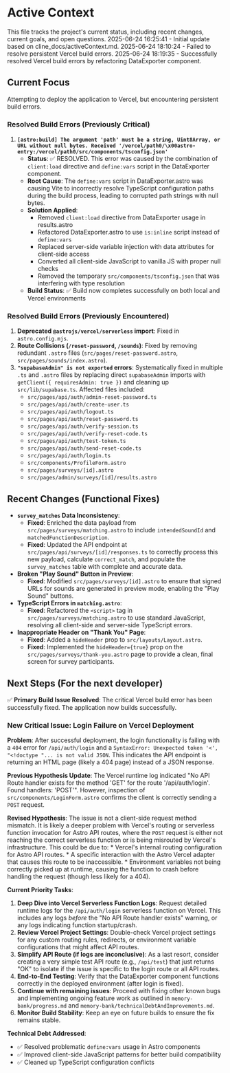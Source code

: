 # Active Context

This file tracks the project's current status, including recent changes, current goals, and open questions.
2025-06-24 16:25:41 - Initial update based on cline_docs/activeContext.md.
2025-06-24 18:10:24 - Failed to resolve persistent Vercel build errors.
2025-06-24 18:19:35 - Successfully resolved Vercel build errors by refactoring DataExporter component.

## Current Focus

Attempting to deploy the application to Vercel, but encountering persistent build errors.

### Resolved Build Errors (Previously Critical)

1.  **`[astro:build] The argument 'path' must be a string, Uint8Array, or URL without null bytes. Received '/vercel/path0/\x00astro-entry:/vercel/path0/src/components/tsconfig.json'`**
    *   **Status**: ✅ RESOLVED. This error was caused by the combination of `client:load` directive and `define:vars` script in the DataExporter component.
    *   **Root Cause**: The `define:vars` script in DataExporter.astro was causing Vite to incorrectly resolve TypeScript configuration paths during the build process, leading to corrupted path strings with null bytes.
    *   **Solution Applied**:
        *   Removed `client:load` directive from DataExporter usage in results.astro
        *   Refactored DataExporter.astro to use `is:inline` script instead of `define:vars`
        *   Replaced server-side variable injection with data attributes for client-side access
        *   Converted all client-side JavaScript to vanilla JS with proper null checks
        *   Removed the temporary `src/components/tsconfig.json` that was interfering with type resolution
    *   **Build Status**: ✅ Build now completes successfully on both local and Vercel environments

### Resolved Build Errors (Previously Encountered)

1.  **Deprecated `@astrojs/vercel/serverless` import**: Fixed in `astro.config.mjs`.
2.  **Route Collisions (`/reset-password`, `/sounds`)**: Fixed by removing redundant `.astro` files (`src/pages/reset-password.astro`, `src/pages/sounds/index.astro`).
3.  **`"supabaseAdmin" is not exported` errors**: Systematically fixed in multiple `.ts` and `.astro` files by replacing direct `supabaseAdmin` imports with `getClient({ requiresAdmin: true })` and cleaning up `src/lib/supabase.ts`. Affected files included:
    *   `src/pages/api/auth/admin-reset-password.ts`
    *   `src/pages/api/auth/create-user.ts`
    *   `src/pages/api/auth/logout.ts`
    *   `src/pages/api/auth/reset-password.ts`
    *   `src/pages/api/auth/verify-session.ts`
    *   `src/pages/api/auth/verify-reset-code.ts`
    *   `src/pages/api/auth/test-token.ts`
    *   `src/pages/api/auth/send-reset-code.ts`
    *   `src/pages/api/auth/login.ts`
    *   `src/components/ProfileForm.astro`
    *   `src/pages/surveys/[id].astro`
    *   `src/pages/admin/surveys/[id]/results.astro`

## Recent Changes (Functional Fixes)

*   **`survey_matches` Data Inconsistency**:
    *   **Fixed**: Enriched the data payload from `src/pages/surveys/matching.astro` to include `intendedSoundId` and `matchedFunctionDescription`.
    *   **Fixed**: Updated the API endpoint at `src/pages/api/surveys/[id]/responses.ts` to correctly process this new payload, calculate `correct_match`, and populate the `survey_matches` table with complete and accurate data.
*   **Broken "Play Sound" Button in Preview**:
    *   **Fixed**: Modified `src/pages/surveys/[id].astro` to ensure that signed URLs for sounds are generated in preview mode, enabling the "Play Sound" buttons.
*   **TypeScript Errors in `matching.astro`**:
    *   **Fixed**: Refactored the `<script>` tag in `src/pages/surveys/matching.astro` to use standard JavaScript, resolving all client-side and server-side TypeScript errors.
*   **Inappropriate Header on "Thank You" Page**:
    *   **Fixed**: Added a `hideHeader` prop to `src/layouts/Layout.astro`.
    *   **Fixed**: Implemented the `hideHeader={true}` prop on the `src/pages/surveys/thank-you.astro` page to provide a clean, final screen for survey participants.

## Next Steps (For the next developer)

✅ **Primary Build Issue Resolved**: The critical Vercel build error has been successfully fixed. The application now builds successfully.

### New Critical Issue: Login Failure on Vercel Deployment

**Problem**: After successful deployment, the login functionality is failing with a `404` error for `/api/auth/login` and a `SyntaxError: Unexpected token '<', "<!doctype "... is not valid JSON`. This indicates the API endpoint is returning an HTML page (likely a 404 page) instead of a JSON response.

**Previous Hypothesis Update**: The Vercel runtime log indicated "No API Route handler exists for the method 'GET' for the route '/api/auth/login'. Found handlers: 'POST'". However, inspection of `src/components/LoginForm.astro` confirms the client is correctly sending a `POST` request.

**Revised Hypothesis**: The issue is not a client-side request method mismatch. It is likely a deeper problem with Vercel's routing or serverless function invocation for Astro API routes, where the `POST` request is either not reaching the correct serverless function or is being misrouted by Vercel's infrastructure. This could be due to:
    *   Vercel's internal routing configuration for Astro API routes.
    *   A specific interaction with the Astro Vercel adapter that causes this route to be inaccessible.
    *   Environment variables not being correctly picked up at runtime, causing the function to crash before handling the request (though less likely for a 404).

**Current Priority Tasks**:
1.  **Deep Dive into Vercel Serverless Function Logs**: Request detailed runtime logs for the `/api/auth/login` serverless function on Vercel. This includes any logs *before* the "No API Route handler exists" warning, or any logs indicating function startup/crash.
2.  **Review Vercel Project Settings**: Double-check Vercel project settings for any custom routing rules, redirects, or environment variable configurations that might affect API routes.
3.  **Simplify API Route (if logs are inconclusive)**: As a last resort, consider creating a very simple test API route (e.g., `/api/test`) that just returns "OK" to isolate if the issue is specific to the login route or all API routes.
4.  **End-to-End Testing**: Verify that the DataExporter component functions correctly in the deployed environment (after login is fixed).
5.  **Continue with remaining issues**: Proceed with fixing other known bugs and implementing ongoing feature work as outlined in `memory-bank/progress.md` and `memory-bank/technicalDebtAndImprovements.md`.
6.  **Monitor Build Stability**: Keep an eye on future builds to ensure the fix remains stable.

**Technical Debt Addressed**:
- ✅ Resolved problematic `define:vars` usage in Astro components
- ✅ Improved client-side JavaScript patterns for better build compatibility
- ✅ Cleaned up TypeScript configuration conflicts